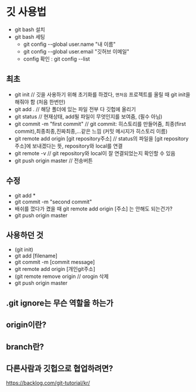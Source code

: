 # 깃 사용법
* git bash 설치
* git bash 세팅
  * git config --global user.name "내 이름" 
  * git config --global user.email "깃허브 이메일"
  * config 확인 : git config --list
## 최초
* git init // 깃을 사용하기 위해 초기화를 하겠다, `맨처음` 프로젝트를 올릴 때 git init을 해줘야 함 (처음 한번만)
* git add . // 해당 폴더에 있는 파일 전부 다 깃헙에 올리기
* git status // 현재상태, add될 파일이 무엇인지를 보여줌, (필수 아님)
* git commit -m "first commit" // git commit: 히스토리를 만들어줌, 최종(first commit),최종최종,진짜최종,...같은 느낌 (커밋 메시지가 히스토리 이름)
* git remote add origin [git repository주소] // status의 파일을 [git repository주소]에 보내겠다는 뜻, repository와 local를 연결
* git remote -v // git repository와 local이 잘 연결되었는지 확인할 수 있음
* git push origin master // 전송버튼
## 수정
* git add * 
* git commit -m "second commit"
* 배쉬를 껐다가 켰을 때 git remote add origin [주소] 는 안해도 되는건가?
* git push origin master


## 사용하던 것
* (git init)
* git add [filename]
* git commit -m [commit message]
* git remote add origin [개인git주소]
* (git remote remove origin // orogin 삭제
* git push origin master




## .git ignore는 무슨 역할을 하는가


## origin이란?

## branch란?

## 다른사람과 깃헙으로 협업하려면?

https://backlog.com/git-tutorial/kr/
